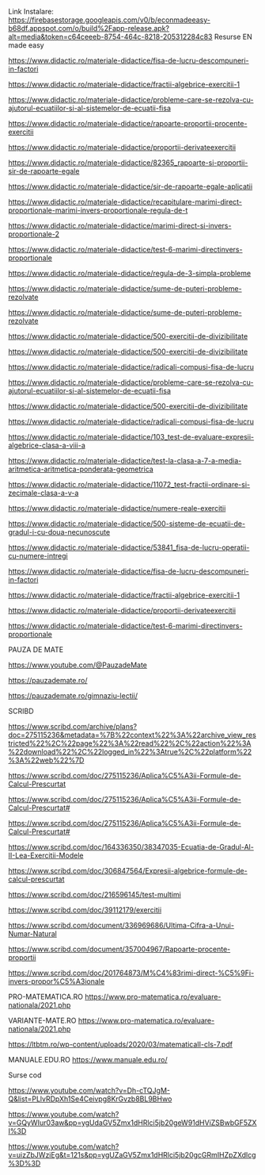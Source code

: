 Link Instalare: https://firebasestorage.googleapis.com/v0/b/econmadeeasy-b68df.appspot.com/o/build%2Fapp-release.apk?alt=media&token=c64ceeeb-8754-464c-8218-205312284c83
Resurse EN made easy

https://www.didactic.ro/materiale-didactice/fisa-de-lucru-descompuneri-in-factori

https://www.didactic.ro/materiale-didactice/fractii-algebrice-exercitii-1

https://www.didactic.ro/materiale-didactice/probleme-care-se-rezolva-cu-ajutorul-ecuatiilor-si-al-sistemelor-de-ecuatii-fisa


https://www.didactic.ro/materiale-didactice/rapoarte-proportii-procente-exercitii


https://www.didactic.ro/materiale-didactice/proportii-derivateexercitii

https://www.didactic.ro/materiale-didactice/82365_rapoarte-si-proportii-sir-de-rapoarte-egale


https://www.didactic.ro/materiale-didactice/sir-de-rapoarte-egale-aplicatii


https://www.didactic.ro/materiale-didactice/recapitulare-marimi-direct-proportionale-marimi-invers-proportionale-regula-de-t


https://www.didactic.ro/materiale-didactice/marimi-direct-si-invers-proportionale-2


https://www.didactic.ro/materiale-didactice/test-6-marimi-directinvers-proportionale

https://www.didactic.ro/materiale-didactice/regula-de-3-simpla-probleme

https://www.didactic.ro/materiale-didactice/sume-de-puteri-probleme-rezolvate


https://www.didactic.ro/materiale-didactice/sume-de-puteri-probleme-rezolvate

https://www.didactic.ro/materiale-didactice/500-exercitii-de-divizibilitate

https://www.didactic.ro/materiale-didactice/500-exercitii-de-divizibilitate

https://www.didactic.ro/materiale-didactice/radicali-compusi-fisa-de-lucru

https://www.didactic.ro/materiale-didactice/probleme-care-se-rezolva-cu-ajutorul-ecuatiilor-si-al-sistemelor-de-ecuatii-fisa


https://www.didactic.ro/materiale-didactice/500-exercitii-de-divizibilitate


https://www.didactic.ro/materiale-didactice/radicali-compusi-fisa-de-lucru

https://www.didactic.ro/materiale-didactice/103_test-de-evaluare-expresii-algebrice-clasa-a-viii-a

https://www.didactic.ro/materiale-didactice/test-la-clasa-a-7-a-media-aritmetica-aritmetica-ponderata-geometrica

https://www.didactic.ro/materiale-didactice/11072_test-fractii-ordinare-si-zecimale-clasa-a-v-a

https://www.didactic.ro/materiale-didactice/numere-reale-exercitii

https://www.didactic.ro/materiale-didactice/500-sisteme-de-ecuatii-de-gradul-i-cu-doua-necunoscute

https://www.didactic.ro/materiale-didactice/53841_fisa-de-lucru-operatii-cu-numere-intregi


https://www.didactic.ro/materiale-didactice/fisa-de-lucru-descompuneri-in-factori

https://www.didactic.ro/materiale-didactice/fractii-algebrice-exercitii-1


https://www.didactic.ro/materiale-didactice/proportii-derivateexercitii

https://www.didactic.ro/materiale-didactice/test-6-marimi-directinvers-proportionale


PAUZA DE MATE


https://www.youtube.com/@PauzadeMate

https://pauzademate.ro/

https://pauzademate.ro/gimnaziu-lectii/



SCRIBD

https://www.scribd.com/archive/plans?doc=275115236&metadata=%7B%22context%22%3A%22archive_view_restricted%22%2C%22page%22%3A%22read%22%2C%22action%22%3A%22download%22%2C%22logged_in%22%3Atrue%2C%22platform%22%3A%22web%22%7D


https://www.scribd.com/doc/275115236/Aplica%C5%A3ii-Formule-de-Calcul-Prescurtat

https://www.scribd.com/doc/275115236/Aplica%C5%A3ii-Formule-de-Calcul-Prescurtat#

https://www.scribd.com/doc/275115236/Aplica%C5%A3ii-Formule-de-Calcul-Prescurtat#


https://www.scribd.com/doc/164336350/38347035-Ecuatia-de-Gradul-Al-II-Lea-Exercitii-Modele

https://www.scribd.com/doc/306847564/Expresii-algebrice-formule-de-calcul-prescurtat

https://www.scribd.com/doc/216596145/test-multimi


https://www.scribd.com/doc/39112179/exercitii


https://www.scribd.com/document/336969686/Ultima-Cifra-a-Unui-Numar-Natural

https://www.scribd.com/document/357004967/Rapoarte-procente-proportii

https://www.scribd.com/doc/201764873/M%C4%83rimi-direct-%C5%9Fi-invers-propor%C5%A3ionale




PRO-MATEMATICA.RO
https://www.pro-matematica.ro/evaluare-nationala/2021.php


VARIANTE-MATE.RO
https://www.pro-matematica.ro/evaluare-nationala/2021.php


https://ltbtm.ro/wp-content/uploads/2020/03/matematicaII-cls-7.pdf

MANUALE.EDU.RO
https://www.manuale.edu.ro/

Surse cod

https://www.youtube.com/watch?v=Dh-cTQJgM-Q&list=PLlvRDpXh1Se4Ceivpg8KrGvzb8BL9BHwo

https://www.youtube.com/watch?v=GQyWIur03aw&pp=ygUdaGV5Zmx1dHRlci5jb20geW91dHViZSBwbGF5ZXI%3D

https://www.youtube.com/watch?v=uizZbJWziEg&t=121s&pp=ygUZaGV5Zmx1dHRlci5jb20gcGRmIHZpZXdlcg%3D%3D

